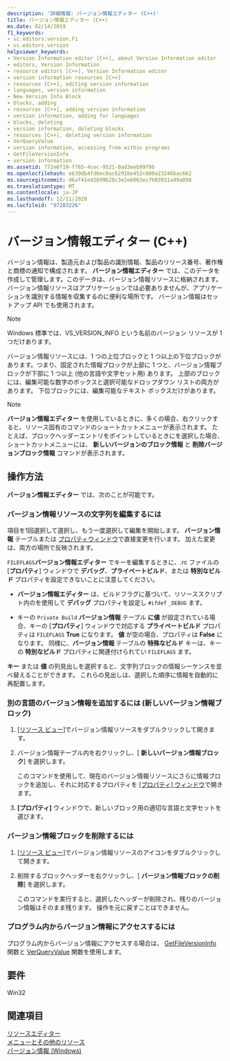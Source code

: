 ```yaml
---
description: '詳細情報: バージョン情報エディター (C++)'
title: バージョン情報エディター (C++)
ms.date: 02/14/2019
f1_keywords:
- vc.editors.version.F1
- vc.editors.version
helpviewer_keywords:
- Version Information editor [C++], about Version Information editor
- editors, Version Information
- resource editors [C++], Version Information editor
- version information resources [C++]
- resources [C++], editing version information
- languages, version information
- New Version Info Block
- blocks, adding
- resources [C++], adding version information
- version information, adding for languages
- blocks, deleting
- version information, deleting blocks
- resources [C++], deleting version information
- VerQueryValue
- version information, accessing from within programs
- GetFileVersionInfo
- version information
ms.assetid: 772e6f19-f765-4cec-9521-0ad3eeb99f9b
ms.openlocfilehash: e639db4fd0ec8ac6291be452c000a23246bac662
ms.sourcegitcommit: d6af41e42699628c3e2e6063ec7b03931a49a098
ms.translationtype: MT
ms.contentlocale: ja-JP
ms.lasthandoff: 12/11/2020
ms.locfileid: "97283226"
---
```

# <a name="version-information-editor-c"></a>バージョン情報エディター (C++)

バージョン情報は、製造元および製品の識別情報、製品のリリース番号、著作権と商標の通知で構成されます。 **バージョン情報エディター** では、このデータを作成して管理します。このデータは、バージョン情報リソースに格納されます。 バージョン情報リソースはアプリケーションでは必要ありませんが、アプリケーションを識別する情報を収集するのに便利な場所です。 バージョン情報はセットアップ API でも使用されます。

> [!NOTE]
> Windows 標準では、VS_VERSION_INFO という名前のバージョン リソースが 1 つだけあります。

バージョン情報リソースには、1 つの上位ブロックと 1 つ以上の下位ブロックがあります。つまり、固定された情報ブロックが上部に 1 つと、バージョン情報ブロックが下部に 1 つ以上 (他の言語や文字セット用) あります。 上部のブロックには、編集可能な数字のボックスと選択可能なドロップダウン リストの両方があります。 下位ブロックには、編集可能なテキスト ボックスだけがあります。

> [!NOTE]
> **バージョン情報エディター** を使用しているときに、多くの場合、右クリックすると、リソース固有のコマンドのショートカットメニューが表示されます。 たとえば、ブロックヘッダーエントリをポイントしているときにを選択した場合、ショートカットメニューには、 **新しいバージョンのブロック情報** と **削除バージョンブロック情報** コマンドが表示されます。

## <a name="how-to"></a>操作方法

**バージョン情報エディター** では、次のことが可能です。

### <a name="to-edit-a-string-in-a-version-information-resource"></a>バージョン情報リソースの文字列を編集するには

項目を1回選択して選択し、もう一度選択して編集を開始します。 **バージョン情報** テーブルまたは [プロパティウィンドウ](/visualstudio/ide/reference/properties-window)で直接変更を行います。 加えた変更は、両方の場所で反映されます。

`FILEFLAGS`**バージョン情報エディター** でキーを編集するときに、.rc ファイルの [**プロパティ**] ウィンドウで **デバッグ**、**プライベートビルド**、または **特別なビルド** プロパティを設定できないことに注意してください。

- **バージョン情報エディター** は、ビルドフラグに基づいて、リソーススクリプト内のを使用して **デバッグ** プロパティを設定し `#ifdef` `_DEBUG` ます。

- キーの `Private Build` **バージョン情報** テーブル **に値** が設定されている場合、キーの [**プロパティ**] ウィンドウで対応する **プライベートビルド** プロパティは `FILEFLAGS` **True** になります。 **値** が空の場合、プロパティは **False** になります。 同様に、**バージョン情報** テーブルの **特殊なビルド** キーは、キーの **特別なビルド** プロパティに関連付けられてい `FILEFLAGS` ます。

**キー** または **値** の列見出しを選択すると、文字列ブロックの情報シーケンスを並べ替えることができます。 これらの見出しは、選択した順序に情報を自動的に再配置します。

### <a name="to-add-version-information-for-another-language-new-version-info-block"></a>別の言語のバージョン情報を追加するには (新しいバージョン情報ブロック)

1. [[リソース ビュー]](how-to-create-a-resource-script-file.md#create-resources)でバージョン情報リソースをダブルクリックして開きます。

1. バージョン情報テーブル内を右クリックし、[ **新しいバージョン情報ブロック**] を選択します。

   このコマンドを使用して、現在のバージョン情報リソースにさらに情報ブロックを追加し、それに対応するプロパティを [[プロパティ] ウィンドウ](/visualstudio/ide/reference/properties-window)で開きます。

1. **[プロパティ]** ウィンドウで、新しいブロック用の適切な言語と文字セットを選びます。

### <a name="to-delete-a-version-information-block"></a>バージョン情報ブロックを削除するには

1. [[リソース ビュー]](how-to-create-a-resource-script-file.md#create-resources)でバージョン情報リソースのアイコンをダブルクリックして開きます。

1. 削除するブロックヘッダーを右クリックし、[ **バージョン情報ブロックの削除**] を選択します。

   このコマンドを実行すると、選択したヘッダーが削除され、残りのバージョン情報はそのまま残ります。 操作を元に戻すことはできません。

### <a name="to-access-version-information-from-within-your-program"></a>プログラム内からバージョン情報にアクセスするには

プログラム内からバージョン情報にアクセスする場合は、 [GetFileVersionInfo](/windows/win32/api/winver/nf-winver-getfileversioninfow) 関数と [VerQueryValue](/windows/win32/api/winver/nf-winver-verqueryvaluew) 関数を使用します。

## <a name="requirements"></a>要件

Win32

## <a name="see-also"></a>関連項目

[リソースエディター](../windows/resource-editors.md)<br/>
[メニューとその他のリソース](/windows/win32/menurc/resources)<br/>
[バージョン情報 (Windows)](/windows/win32/menurc/version-information)
